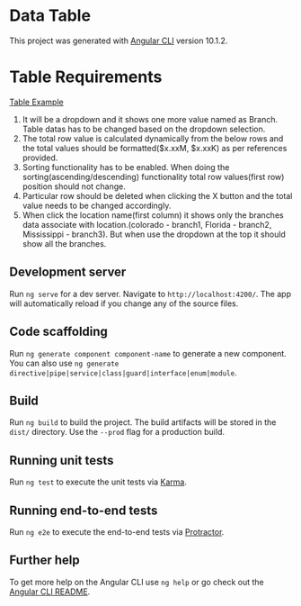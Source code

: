 # Data Table

This project was generated with [Angular CLI](https://github.com/angular/angular-cli) version 10.1.2.

# Table Requirements

[Table Example](https://github.com/ktk26/ng-data-table/blob/main/table-example.png)

1. It will be a dropdown and it shows one more value named as Branch. Table datas has to be changed based on the dropdown selection.
2. The total row value is calculated dynamically from the below rows and the total values should be formatted($x.xxM, $x.xxK) as per references provided.
3. Sorting functionality has to be enabled. When doing the sorting(ascending/descending) functionality total row values(first row) position should not change.
4. Particular row should be deleted when clicking the X button and the total value needs to be changed accordingly.
5. When click the location name(first column) it shows only the branches data  associate with location.(colorado - branch1, Florida - branch2, Mississippi - branch3). But when use the dropdown at the top it should show all the branches.


## Development server

Run `ng serve` for a dev server. Navigate to `http://localhost:4200/`. The app will automatically reload if you change any of the source files.

## Code scaffolding

Run `ng generate component component-name` to generate a new component. You can also use `ng generate directive|pipe|service|class|guard|interface|enum|module`.

## Build

Run `ng build` to build the project. The build artifacts will be stored in the `dist/` directory. Use the `--prod` flag for a production build.

## Running unit tests

Run `ng test` to execute the unit tests via [Karma](https://karma-runner.github.io).

## Running end-to-end tests

Run `ng e2e` to execute the end-to-end tests via [Protractor](http://www.protractortest.org/).

## Further help

To get more help on the Angular CLI use `ng help` or go check out the [Angular CLI README](https://github.com/angular/angular-cli/blob/master/README.md).
